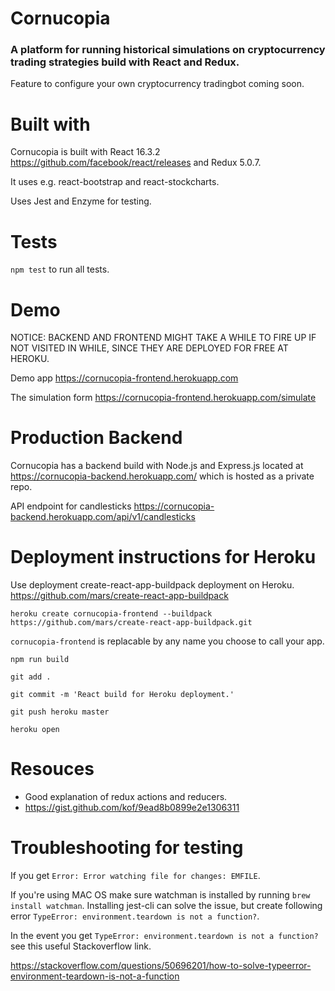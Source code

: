 # Cornucopia

### A platform for running historical simulations on cryptocurrency trading strategies build with React and Redux.

Feature to configure your own cryptocurrency tradingbot coming soon.

# Built with

Cornucopia is built with React 16.3.2 https://github.com/facebook/react/releases and Redux 5.0.7.

It uses e.g. react-bootstrap and react-stockcharts.

Uses Jest and Enzyme for testing.

# Tests

`npm test` to run all tests.

# Demo

NOTICE: BACKEND AND FRONTEND MIGHT TAKE A WHILE TO FIRE UP IF NOT VISITED IN WHILE, SINCE THEY ARE DEPLOYED FOR FREE AT HEROKU.

Demo app https://cornucopia-frontend.herokuapp.com

The simulation form https://cornucopia-frontend.herokuapp.com/simulate

# Production Backend

Cornucopia has a backend build with Node.js and Express.js located at https://cornucopia-backend.herokuapp.com/ which is hosted as a private repo.

API endpoint for candlesticks https://cornucopia-backend.herokuapp.com/api/v1/candlesticks

# Deployment instructions for Heroku

Use deployment create-react-app-buildpack deployment on Heroku. https://github.com/mars/create-react-app-buildpack

`heroku create cornucopia-frontend --buildpack https://github.com/mars/create-react-app-buildpack.git`

`cornucopia-frontend` is replacable by any name you choose to call your app.

`npm run build`

`git add .`

`git commit -m 'React build for Heroku deployment.'`

`git push heroku master`

`heroku open`

# Resouces

- Good explanation of redux actions and reducers.
- https://gist.github.com/kof/9ead8b0899e2e1306311

# Troubleshooting for testing

If you get `Error: Error watching file for changes: EMFILE`.

If you're using MAC OS make sure watchman is installed by running `brew install watchman`.
Installing jest-cli can solve the issue, but create following error `TypeError: environment.teardown is not a function?`.

In the event you get `TypeError: environment.teardown is not a function?` see this useful Stackoverflow link.

https://stackoverflow.com/questions/50696201/how-to-solve-typeerror-environment-teardown-is-not-a-function
